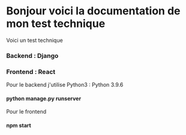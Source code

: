 # Bonjour voici la documentation de mon test technique

Voici un test technique 

### Backend : Django
### Frontend : React

Pour le backend j'utilise Python3 : Python 3.9.6
#### python manage.py runserver
Pour le frontend 
#### npm start
